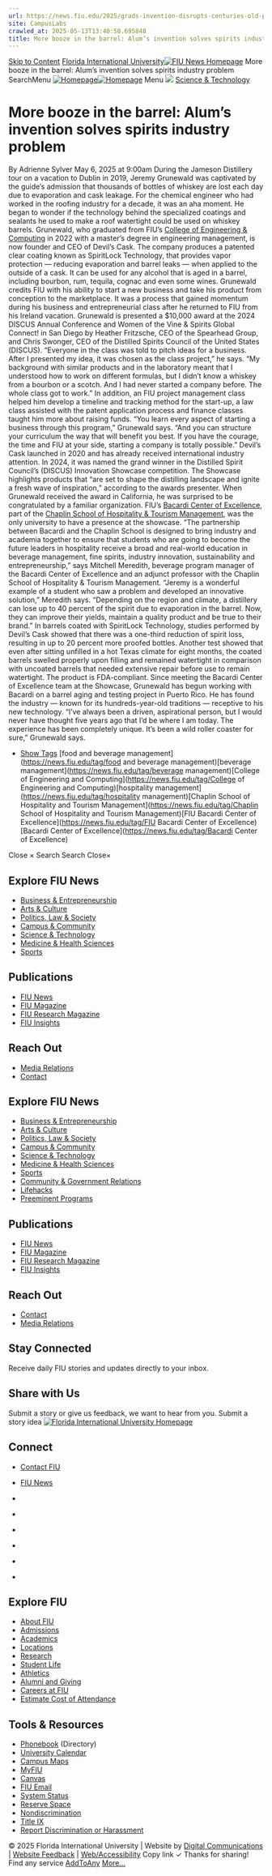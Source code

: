 ```yaml
---
url: https://news.fiu.edu/2025/grads-invention-disrupts-centuries-old-problem-in-spirits-industry
site: CampusLabs
crawled_at: 2025-05-13T13:40:58.695848
title: More booze in the barrel: Alum’s invention solves spirits industry problem | FIU News - Florida International University
---
```


[Skip to Content](https://news.fiu.edu/2025/grads-invention-disrupts-centuries-old-problem-in-spirits-industry#main)
[Florida International University](https://www.fiu.edu/)[![FIU News Homepage](https://news.fiu.edu/_assets/images/fiu-news-logo.png)](https://news.fiu.edu/index)
More booze in the barrel: Alum’s invention solves spirits industry problem
SearchMenu
[![Homepage](https://news.fiu.edu/_assets/images/fiu-news-logo.png)![Homepage](https://news.fiu.edu/_assets/images/fiu-news-logo-mobile.png)](https://news.fiu.edu/index)
Menu
![](https://res.cloudinary.com/digicomm/image/upload/t_square-small/news-magazine/2025/_assets/spiritcask-1.jpg)
[Science & Technology](https://news.fiu.edu/science-and-technology/index)
# More booze in the barrel: Alum’s invention solves spirits industry problem
By Adrienne Sylver
May 6, 2025 at 9:00am
[](https://www.addtoany.com/share#url=https%3A%2F%2Fnews.fiu.edu%2F2025%2Fgrads-invention-disrupts-centuries-old-problem-in-spirits-industry&title=More%20booze%20in%20the%20barrel%3A%20Alum%E2%80%99s%20invention%20solves%20spirits%20industry%20problem%20%7C%20FIU%20News%20-%20Florida%20International%20University)
During the Jameson Distillery tour on a vacation to Dublin in 2019, Jeremy Grunewald was captivated by the guide’s admission that thousands of bottles of whiskey are lost each day due to evaporation and cask leakage. For the chemical engineer who had worked in the roofing industry for a decade, it was an aha moment. He began to wonder if the technology behind the specialized coatings and sealants he used to make a roof watertight could be used on whiskey barrels. 
Grunewald, who graduated from FIU’s [College of Engineering & Computing](https://cec.fiu.edu/) in 2022 with a master’s degree in engineering management, is now founder and CEO of Devil’s Cask. The company produces a patented clear coating known as SpiritLock Technology, that provides vapor protection — reducing evaporation and barrel leaks — when applied to the outside of a cask. It can be used for any alcohol that is aged in a barrel, including bourbon, rum, tequila, cognac and even some wines.
Grunewald credits FIU with his ability to start a new business and take his product from conception to the marketplace. It was a process that gained momentum during his business and entrepreneurial class after he returned to FIU from his Ireland vacation.
Grunewald is presented a $10,000 award at the 2024 DISCUS Annual Conference and Women of the Vine & Spirits Global Connect! in San Diego by Heather Fritzsche, CEO of the Spearhead Group, and Chris Swonger, CEO of the Distilled Spirits Council of the United States (DISCUS).
“Everyone in the class was told to pitch ideas for a business. After I presented my idea, it was chosen as the class project,” he says. “My background with similar products and in the laboratory meant that I understood how to work on different formulas, but I didn’t know a whiskey from a bourbon or a scotch. And I had never started a company before. The whole class got to work.”
In addition, an FIU project management class helped him develop a timeline and tracking method for the start-up, a law class assisted with the patent application process and finance classes taught him more about raising funds.
“You learn every aspect of starting a business through this program,” Grunewald says. “And you can structure your curriculum the way that will benefit you best. If you have the courage, the time and FIU at your side, starting a company is totally possible.”
Devil’s Cask launched in 2020 and has already received international industry attention. In 2024, it was named the grand winner in the Distilled Spirit Council’s (DISCUS) Innovation Showcase competition. The Showcase highlights products that “are set to shape the distilling landscape and ignite a fresh wave of inspiration,” according to the awards presenter.
When Grunewald received the award in California, he was surprised to be congratulated by a familiar organization. FIU’s [Bacardi Center of Excellence](https://hospitality.fiu.edu/students/get-involved/bacardi/), part of the [Chaplin School of Hospitality & Tourism Management](https://hospitality.fiu.edu/), was the only university to have a presence at the showcase.
“The partnership between Bacardi and the Chaplin School is designed to bring industry and academia together to ensure that students who are going to become the future leaders in hospitality receive a broad and real-world education in beverage management, fine spirits, industry innovation, sustainability and entrepreneurship,” says Mitchell Meredith, beverage program manager of the Bacardi Center of Excellence and an adjunct professor with the Chaplin School of Hospitality & Tourism Management.
“Jeremy is a wonderful example of a student who saw a problem and developed an innovative solution,” Meredith says. “Depending on the region and climate, a distillery can lose up to 40 percent of the spirit due to evaporation in the barrel. Now, they can improve their yields, maintain a quality product and be true to their brand.”
In barrels coated with SpiritLock Technology, studies performed by Devil’s Cask showed that there was a one-third reduction of spirit loss, resulting in up to 20 percent more proofed bottles. Another test showed that even after sitting unfilled in a hot Texas climate for eight months, the coated barrels swelled properly upon filling and remained watertight in comparison with uncoated barrels that needed extensive repair before use to remain watertight. The product is FDA-compliant.
Since meeting the Bacardi Center of Excellence team at the Showcase, Grunewald has begun working with Bacardi on a barrel aging and testing project in Puerto Rico. He has found the industry — known for its hundreds-year-old traditions — receptive to his new technology.
“I’ve always been a driven, aspirational person, but I would never have thought five years ago that I’d be where I am today. The experience has been completely unique. It’s been a wild roller coaster for sure,” Grunewald says.
  * [Show Tags](https://news.fiu.edu/2025/grads-invention-disrupts-centuries-old-problem-in-spirits-industry)
[food and beverage management](https://news.fiu.edu/tag/food and beverage management)[beverage management](https://news.fiu.edu/tag/beverage management)[College of Engineering and Computing](https://news.fiu.edu/tag/College of Engineering and Computing)[hospitality management](https://news.fiu.edu/tag/hospitality management)[Chaplin School of Hospitality and Tourism Management](https://news.fiu.edu/tag/Chaplin School of Hospitality and Tourism Management)[FIU Bacardi Center of Excellence](https://news.fiu.edu/tag/FIU Bacardi Center of Excellence)[Bacardi Center of Excellence](https://news.fiu.edu/tag/Bacardi Center of Excellence)


Close ×
Search
Search
Close×
## Explore FIU News
  * [Business & Entrepreneurship](https://news.fiu.edu/business-and-entrepreneurship/index)
  * [Arts & Culture](https://news.fiu.edu/arts-and-culture/index)
  * [Politics, Law & Society ](https://news.fiu.edu/politics-law-and-society/index)
  * [Campus & Community](https://news.fiu.edu/campus-and-community/index)
  * [Science & Technology](https://news.fiu.edu/science-and-technology/index)
  * [Medicine & Health Sciences](https://news.fiu.edu/medicine-and-health-sciences/index)
  * [Sports](https://news.fiu.edu/sports/index)


## Publications
  * [FIU News](https://news.fiu.edu/index)
  * [FIU Magazine](https://news.fiu.edu/magazine/index)
  * [FIU Research Magazine](https://news.fiu.edu/research-magazine/index)
  * [FIU Insights](https://news.fiu.edu/insights/)


## Reach Out
  * [Media Relations](https://news.fiu.edu/about/media-relations)
  * [Contact](https://news.fiu.edu/about/contact)


## Explore FIU News
  * [Business & Entrepreneurship](https://news.fiu.edu/business-and-entrepreneurship/index)
  * [Arts & Culture](https://news.fiu.edu/arts-and-culture/index)
  * [Politics, Law & Society](https://news.fiu.edu/politics-law-and-society/index)
  * [Campus & Community](https://news.fiu.edu/campus-and-community/index)
  * [Science & Technology](https://news.fiu.edu/science-and-technology/index)
  * [Medicine & Health Sciences](https://news.fiu.edu/medicine-and-health-sciences/index)
  * [Sports](https://news.fiu.edu/sports/index)
  * [Community & Government Relations](https://news.fiu.edu/community-and-government-relations/index)
  * [Lifehacks](https://news.fiu.edu/lifehacks/index)
  * [Preeminent Programs](https://news.fiu.edu/preeminent-programs/index)


## Publications
  * [FIU News](https://news.fiu.edu/index)
  * [FIU Magazine](https://news.fiu.edu/magazine/index)
  * [FIU Research Magazine](https://news.fiu.edu/research-magazine/index)
  * [FIU Insights](https://news.fiu.edu/insights/index.html)


## Reach Out
  * [Contact](https://news.fiu.edu/about/contact)
  * [Media Relations](https://news.fiu.edu/about/media-relations)


## Stay Connected
Receive daily FIU stories and updates directly to your inbox.
## Share with Us
Submit a story or give us feedback, we want to hear from you.
Submit a story idea
[ ![Florida International University Homepage](https://digicdn.fiu.edu/core/_assets/images/footer-logo.svg) ](https://www.fiu.edu/)
## Connect
  * [Contact FIU](https://www.fiu.edu/about/contact-us/index.html)
  * [FIU News](https://news.fiu.edu/)


  * [](https://www.instagram.com/fiuinstagram/)
  * [](https://www.linkedin.com/school/florida-international-university/)
  * [](https://www.facebook.com/floridainternational)
  * [](https://twitter.com/fiu)
  * [](https://www.youtube.com/user/FloridaInternational)
  * [](https://flickr.com/photos/fiu)


## Explore FIU
  * [About FIU](https://www.fiu.edu/about/index.html)
  * [Admissions](https://www.fiu.edu/admissions/index.html)
  * [Academics](https://www.fiu.edu/academics/index.html)
  * [Locations](https://www.fiu.edu/locations/index.html)
  * [Research](https://www.fiu.edu/research/index.html)
  * [Student Life](https://www.fiu.edu/student-life/index.html)
  * [Athletics](https://www.fiu.edu/athletics/index.html)
  * [Alumni and Giving](https://www.fiu.edu/alumni-and-giving/index.html)
  * [Careers at FIU](https://hr.fiu.edu/careers/)
  * [Estimate Cost of Attendance](https://onestop.fiu.edu/finances/estimate-your-costs/)


## Tools & Resources
  * [Phonebook](https://phonebook.fiu.edu) (Directory)
  * [University Calendar](https://calendar.fiu.edu/)
  * [Campus Maps](https://campusmaps.fiu.edu/)
  * [MyFIU](https://my.fiu.edu/)
  * [Canvas](https://canvas.fiu.edu)
  * [FIU Email](http://mail.fiu.edu/)
  * [System Status](https://fiu.service-now.com/sp?id=services_status)
  * [Reserve Space](https://centralreservations.fiu.edu/)
  * [Nondiscrimination](https://ace.fiu.edu/civil-rights/harassment-and-discrimination/)
  * [Title IX](https://ace.fiu.edu/title-ix/)
  * [Report Discrimination or Harassment](https://report.fiu.edu/)


© 2025 Florida International University  | Website by [Digital Communications](https://stratcomm.fiu.edu/digital-print/websites/) | [Website Feedback](https://webforms.fiu.edu/view.php?id=370774) | [Web/Accessibility](https://accessibility.fiu.edu/)
Copy link
✓
Thanks for sharing!
Find any service
[AddToAny](https://www.addtoany.com "Share Buttons")
[More…](https://news.fiu.edu/2025/grads-invention-disrupts-centuries-old-problem-in-spirits-industry#addtoany "Show all")
